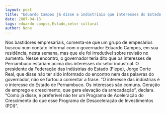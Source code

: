 ```yaml
---
layout: post
title: "Eduardo Campos já disse a indústriais que interesses do Estado estão acima dos interesses do setor"
date: 2007-04-13
tags: eduardo campos,Estado,setor cultural
author: None
---
```

Nos bastidores empresariais, comenta-se que um grupo de empesários buscou num contato informal com o governador Eduardo Campos, em sua residência, nesta semana, mas que ele foi irredutível sobre revisão no aumento.
Nesse encontro, o governador teria dito que os interesses de Pernambuco estariam acima dos interesses do setor industrial.
O presidente da Federação das Indústrias do Estado (Fiepe), Jorge Corte Real, que disse não ter sido informado do encontro nem das palavras do governador, não se furtou a comentar a frase.
“O interesse das indústrias é o interesse do Estado de Pernambuco. Os interesses são comuns. Geração de emprego e crescimento, que gera elevação da arrecadação”, declara.
“Como já disse, é preferível não ter um Programa de Aceleração do Crescimento do que esse Programa de Desaceleração de Investimentos (PDI)”. 